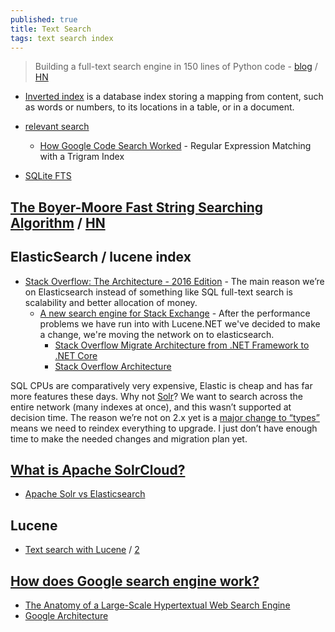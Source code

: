 ```yaml
---
published: true
title: Text Search
tags: text search index
---
```

> Building a full-text search engine in 150 lines of Python code - [blog](https://bart.degoe.de/building-a-full-text-search-engine-150-lines-of-code/) / [HN](https://news.ycombinator.com/item?id=26582109)

- [Inverted index](https://en.wikipedia.org/wiki/Inverted_index) is a database index storing a mapping from content, such as words or numbers, to its locations in a table, or in a document.
- [relevant search](https://livebook.manning.com/book/relevant-search/chapter-1/)
	- [How Google Code Search Worked](https://swtch.com/~rsc/regexp/regexp4.html) - Regular Expression Matching with a Trigram Index

- [SQLite FTS](https://www.sqlite.org/fts5.html)

## [The Boyer-Moore Fast String Searching Algorithm](https://www.cs.utexas.edu/users/moore/best-ideas/string-searching/) / [HN](https://news.ycombinator.com/item?id=26910982)

## ElasticSearch / lucene index
- [Stack Overflow: The Architecture - 2016 Edition](https://nickcraver.com/blog/2016/02/17/stack-overflow-the-architecture-2016-edition/) - The main reason we’re on Elasticsearch instead of something like SQL full-text search is scalability and better allocation of money. 
	- [A new search engine for Stack Exchange](https://meta.stackexchange.com/questions/160100/a-new-search-engine-for-stack-exchange) - After the performance problems we have run into with Lucene.NET we've decided to make a change, we're moving the network on to elasticsearch.
    	- [Stack Overflow Migrate Architecture from .NET Framework to .NET Core ](https://www.infoq.com/news/2020/04/Stack-Overflow-New-Architecture/)
    	- [Stack Overflow Architecture](http://highscalability.com/stack-overflow-architecture)

SQL CPUs are comparatively very expensive, Elastic is cheap and has far more features these days. Why not [Solr](https://solr.apache.org/)? We want to search across the entire network (many indexes at once), and this wasn’t supported at decision time. The reason we’re not on 2.x yet is a [major change to “types”](https://github.com/elastic/elasticsearch/issues/8870) means we need to reindex everything to upgrade. I just don’t have enough time to make the needed changes and migration plan yet.

## [What is Apache SolrCloud?](https://intellipaat.com/blog/what-is-apache-solrcloud/)
- [Apache Solr vs Elasticsearch](http://solr-vs-elasticsearch.com/)

## Lucene
- [Text search with Lucene](https://www.youtube.com/watch?v=x37B_lCi_gc) / [2](https://www.youtube.com/watch?v=fCK9U3L7c8U)

## [How does Google search engine work?](https://krazytech.com/technical-papers/how-does-google-search-engine-work)
- [The Anatomy of a Large-Scale Hypertextual Web Search Engine](http://infolab.stanford.edu/~backrub/google.html)
- [Google Architecture](http://highscalability.com/google-architecture)
